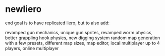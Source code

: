 # newliero

end goal is to have replicated liero, but to also add:

revamped gun mechanics, unique gun sprites, revamped worm physics, better grappling hook physics, new digging system
random map generation with a few presets, different map sizes, map editor, local multiplayer up to 4 players, online multiplayer
